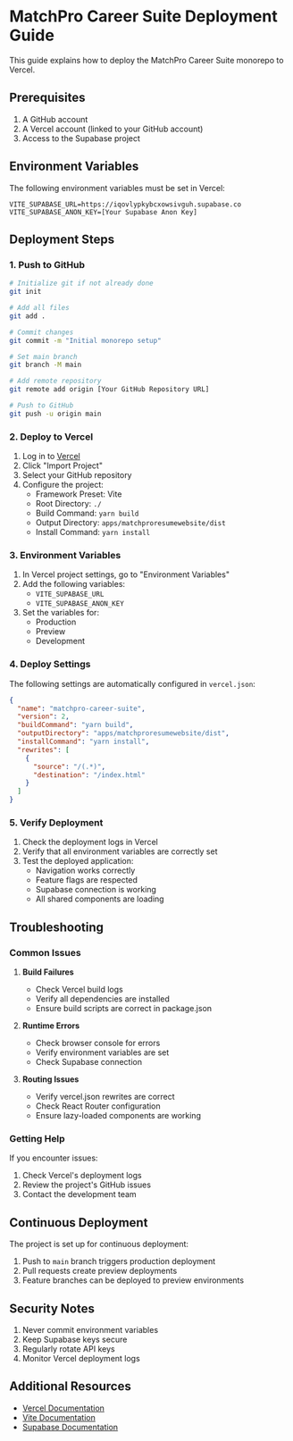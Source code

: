 # MatchPro Career Suite Deployment Guide

This guide explains how to deploy the MatchPro Career Suite monorepo to Vercel.

## Prerequisites

1. A GitHub account
2. A Vercel account (linked to your GitHub account)
3. Access to the Supabase project

## Environment Variables

The following environment variables must be set in Vercel:

```env
VITE_SUPABASE_URL=https://iqovlypkybcxowsivguh.supabase.co
VITE_SUPABASE_ANON_KEY=[Your Supabase Anon Key]
```

## Deployment Steps

### 1. Push to GitHub

```bash
# Initialize git if not already done
git init

# Add all files
git add .

# Commit changes
git commit -m "Initial monorepo setup"

# Set main branch
git branch -M main

# Add remote repository
git remote add origin [Your GitHub Repository URL]

# Push to GitHub
git push -u origin main
```

### 2. Deploy to Vercel

1. Log in to [Vercel](https://vercel.com)
2. Click "Import Project"
3. Select your GitHub repository
4. Configure the project:
   - Framework Preset: Vite
   - Root Directory: `./`
   - Build Command: `yarn build`
   - Output Directory: `apps/matchproresumewebsite/dist`
   - Install Command: `yarn install`

### 3. Environment Variables

1. In Vercel project settings, go to "Environment Variables"
2. Add the following variables:
   - `VITE_SUPABASE_URL`
   - `VITE_SUPABASE_ANON_KEY`
3. Set the variables for:
   - Production
   - Preview
   - Development

### 4. Deploy Settings

The following settings are automatically configured in `vercel.json`:

```json
{
  "name": "matchpro-career-suite",
  "version": 2,
  "buildCommand": "yarn build",
  "outputDirectory": "apps/matchproresumewebsite/dist",
  "installCommand": "yarn install",
  "rewrites": [
    {
      "source": "/(.*)",
      "destination": "/index.html"
    }
  ]
}
```

### 5. Verify Deployment

1. Check the deployment logs in Vercel
2. Verify that all environment variables are correctly set
3. Test the deployed application:
   - Navigation works correctly
   - Feature flags are respected
   - Supabase connection is working
   - All shared components are loading

## Troubleshooting

### Common Issues

1. **Build Failures**
   - Check Vercel build logs
   - Verify all dependencies are installed
   - Ensure build scripts are correct in package.json

2. **Runtime Errors**
   - Check browser console for errors
   - Verify environment variables are set
   - Check Supabase connection

3. **Routing Issues**
   - Verify vercel.json rewrites are correct
   - Check React Router configuration
   - Ensure lazy-loaded components are working

### Getting Help

If you encounter issues:
1. Check Vercel's deployment logs
2. Review the project's GitHub issues
3. Contact the development team

## Continuous Deployment

The project is set up for continuous deployment:
1. Push to `main` branch triggers production deployment
2. Pull requests create preview deployments
3. Feature branches can be deployed to preview environments

## Security Notes

1. Never commit environment variables
2. Keep Supabase keys secure
3. Regularly rotate API keys
4. Monitor Vercel deployment logs

## Additional Resources

- [Vercel Documentation](https://vercel.com/docs)
- [Vite Documentation](https://vitejs.dev/)
- [Supabase Documentation](https://supabase.io/docs)
